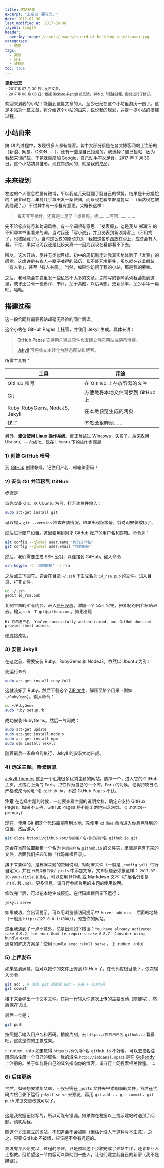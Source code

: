 ```yaml
---
title: 建站纪事
excerpt: "上帝说，要有光。"
date: 2017-07-30
last_modified_at: 2017-08-06
layout: single
header:
  overlay_image: /assets/images/record-of-building-site/teaser.jpg
categories:
  - 随想
tags:
  - 冥想
  - 技术
  - 请知悉
toc: true
---
```


<p class="notice--info">
<i class="fa fa-list-ul" aria-hidden="true"></i> <strong>更新日志</strong><br />
<small>
      ・2017 年 07 月 30 日：发布文章。<br />
      ・2017 年 08 月 06 日：根据 <a href="https://richard-pengr.github.io">Richard-PengR</a> 的反馈，对本文「搭建过程」部分进行了修订。
</small>
 </p>

欢迎来到我的小站！能翻到这篇文章的人，至少已经在这个小站里游历一圈了。这是本站第一篇文章，将介绍这个小站的由来，说说我的规划，并提一提小站的搭建过程。

## 小站由来

搞 OI 的过程中，发现很多人都有博客。其中大部分都是在各大博客网站上注册的（新浪、网易、CSDN……），还有一些是自己搭建的。我选择了自己搭站，因为看起来很好玩。于是就百度加 Google，自己动手丰衣足食。2017 年 7 月 30 日，这个小站初具雏形。现在你访问的，就是我的成品。

## 未来规划

左边的个人信息栏里有微博，所以我这几天就翻了翻自己的微博。结果是十分尴尬的：我曾经在六年前几乎每天发一条微博，而且现在看来都是狗屎！（当然现在被我隐藏了。）不过其中有一条挺有意思，大概长这样：

> 每天写写微博，还真是过足了「发表瘾」呢………呵呵……………

先不论标点符号和助词风格。有一个词很有意思：「发表瘾」。这是我从 郑渊洁 的不知哪本书里看来的词。当时我还「写小说」，并且发表到新浪博客上（不用找了，也被隐藏了）。当时这么做的原动力是：我把这些东西放在网上，应该会有人看。不过，事实证明我还是比较天真——因为我现在看都看不下去。

所以，这次开站，我并无类似目标。初中的周记制度让我真实地体验了「发表」的感觉，这或许是有些人一辈子难得的经历。我不能苛求更多，所以就在这里假装「有人看」，甚至「有人共鸣」。当然，如果你访问了我的小站，那是我的荣幸。

之后，我可能会在这里发一些私货不太多的文章。之前写的钢琴系列我会搬到这里，或许还会有一些影评、书评。至于其他，以后再想。更新频率，至少半年一篇吧。哈哈。

## 搭建过程

这一段给同样需要搭站却毫无经验的同仁阅读。

这个小站在 GitHub Pages 上托管，并使用 Jekyll 生成。具体来讲：

> [GitHub Pages](https://pages.github.com) 支持用户通过软件仓库建立静态网站或静态博客。
>
> [Jekyll](http://jekyllcn.com) 可将纯文本转化为静态网站和博客。

所需工具有：

 工具 | 用途
 --- | ---
 GitHub 帐号 | 在 GitHub 上存放所需的文件
 Git | 方便地将本地文件同步到 GitHub 上
 Ruby, RubyGems, NodeJS, Jekyll | 在本地预览生成的网页
 梯子 | 不然会很麻烦……

另外，**建议使用 Linux 操作系统**。反正我试过 Windows，失败了。后来改用 Ubuntu，一次成功。我在 Ubuntu 下的操作步骤是：

### 1) 创建 GitHub 帐号

到 [GitHub](https://github.com) 创建帐号。记住用户名、邮箱和密码！

### 2) 安装 Git 并连接到 GitHub

步骤是：

首先安装 Git。以 Ubuntu 为例，打开终端并输入：

```bash
sudo apt-get install git
```

可以输入 `git --version` 检查安装情况。如果出现版本号，就说明安装成功了。

然后进行账户设置。这里要用到刚才 GitHub 账户的用户名和邮箱。命令是：

```bash
git config --global user.name "你的用户名"
git config --global user.email "你的邮箱"
```

然后，我们需要生成 SSH 公钥，以连接到 GitHub。键入命令：

```bash
ssh-keygen -C '你的邮箱' -t rsa
```

之后点三下回车。这会在目录 `~/.ssh` 下生成名为 `id_rsa.pub` 的文件。进入目录，打开文件：

```bash
cd ~/.ssh
gedit id_rsa.pub
```

复制里面的所有内容，进入[账户设置](https://github.com/settings/keys)，添加一个 SSH 公钥，把复制的内容粘贴进去。输入 `ssh -T git@github.com` 。如果出现

```
Hi 你的用户名! You've successfully authenticated, but GitHub does not provide shell access.
```

便连接成功。

### 3) 安装 Jekyll

在这之前，需要安装 Ruby、RubyGems 和 NodeJS。依然以 Ubuntu 为例：

先运行命令

```bash
sudo apt-get install ruby-full
```

这就装好了 Ruby。然后下载这个 [ZIP 文件](https://rubygems.org/rubygems/rubygems-2.6.12.zip)，解压至某个目录（例如 `~/RubyGems`）。输入命令：

```bash
cd ~/RubyGems
sudo ruby setup.rb
```

成功安装 RubyGems。然后一气呵成：

```bash
sudo apt-get update
sudo apt-get install nodejs
sudo apt-get install npm
sudo gem install jekyll
```

随着最后一条命令的执行，Jekyll 的安装大功告成。

### 4) 选定主题，修改信息

[Jekyll Themes](http://jekyllthemes.org) 这是一个汇集很多优秀主题的网站。选择一个，进入它的 GitHub 主页，点击右上角的 Fork，把它作为自己的一个库。Fork 的时候，记得把项目名严格改成 `你的用户名.github.io`，不然 GitHub Pages 不认。

<i class="fa fa-exclamation-triangle" aria-hidden="true"></i> **注意** 在选择主题的时候，一定要查看主题的说明文档，确定它支持 GitHub Pages。如果不支持，GitHub Pages 将不能正确地生成网页。
{: .notice--primary}

现在，使用 Git 把这个代码库克隆到本地。先使用 `cd 路径` 命令进入你想克隆到的位置，然后键入：

```bash
git clone https://github.com/你的用户名/你的用户名.github.io.git
```

这会在当前位置新建一个名为 `你的用户名.github.io` 的文件夹，里面是克隆下来的文件。后面我们把它叫做「代码库根目录」。

接下来要做的，是根据主题的使用说明，对配置文件（一般是 `_config.yml`）进行自定义，并在 `代码库根目录/_posts` 中添加文章。文章标题必须像这样： `2017-07-30-your-title.扩展名`，可以使用 HTML 或 Markdown 文本（扩展名分别是 `.html` 和 `.md`）。更多信息，请自行参阅你用的主题的使用说明。

修改完毕后，可以在本地生成预览。在代码库根目录下运行：

```bash
jekyll serve
```

如果成功，会出现提示。可以用浏览器访问提示中 `Server address: ` 后面的地址（一般是 `http://127.0.0.1:4000/`），预览你的网站。

这里我遇到了一点小意外，总是出现如下错误：`You have already activated rake 0.9.2, but your Gemfile requires rake 0.8.7. Consider using bundle exec.`  
通常的解决方案是：使用 `bundle exec jekyll serve` 。
{: .notice--info}

### 5) 上传发布

如果感到满意，就可以把你的文件上传到 GitHub 了。在代码库根目录下，依次输入命令：

``` bash
git add . # 注意，git 后面是 add + 空格 + 英文句号
git commit
```

接下来会弹出一个文本文件。在第一行输入你这次上传的主要改动（随便写），然后保存退出。

最后一步是：

```bash
git push
```

按照提示输入用户名和密码。稍候片刻，去 `https://你的用户名.github.io` 看看吧，这就是你的工作成果。

::: notice--info
如果觉得 `https://你的用户名.github.io` 不好看，可以去域名注册网站注册一个自己的域名。我的域名 `http://imbiansl.space` 是在 [GoDaddy](https://www.godaddy.com) 上注册的。关于如何将自己的域名指向你的博客，请自行上网搜索相关教程。
:::

### 6) 后续更新

今后，如果想要添加文章，一般只需在 `_posts` 文件夹中添加新的文件，然后在代码库根目录下运行 `jekyll serve` 来预览，再用 `git add .` 、`git commit` 、`git push` 来提交更改就可以了。

* * *

这是我根据记忆写的，所以可能有错漏。如果你在根据以上提示建站时遇到了问题，请联系我。

照这个方法建立的网站，不知道会不会被黑（但估计没人干这种亏本生意）。总之，只要 GitHub 不被墙，应该是不会有问题的。

我没有深入研究以上过程的原理，只是照着这个步骤完成了建站工作，还请专业人士指教。但希望这一节内容可以帮助到一些人，让他们建立起自己的新家（我不是媒婆）。
